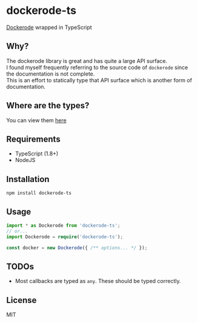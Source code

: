 # dockerode-ts

[Dockerode](https://github.com/apocas/dockerode) wrapped in TypeScript

## Why?
The dockerode library is great and has quite a large API surface.  
I found myself frequently referring to the source code of `dockerode` since the documentation is not complete.  
This is an effort to statically type that API surface which is another form of documentation.

## Where are the types?
You can view them [here](https://github.com/Seikho/dockerode-ts/blob/master/dockerode.d.ts)

## Requirements
- TypeScript (1.8+)
- NodeJS

## Installation
```
npm install dockerode-ts
```

## Usage
```ts
import * as Dockerode from 'dockerode-ts';
// or...
import Dockerode = require('dockerode-ts');

const docker = new Dockerode({ /** options... */ });
```

## TODOs
- Most callbacks are typed as `any`. These should be typed correctly.

## License
MIT